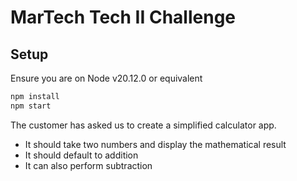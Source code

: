 # MarTech Tech II Challenge

## Setup

Ensure you are on Node v20.12.0 or equivalent

```bash
npm install
npm start
```

The customer has asked us to create a simplified calculator app.

- It should take two numbers and display the mathematical result
- It should default to addition
- It can also perform subtraction